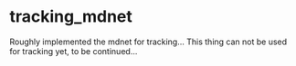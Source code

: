 # tracking_mdnet
Roughly implemented the mdnet for tracking...
This thing can not be used for tracking yet, to be continued...
